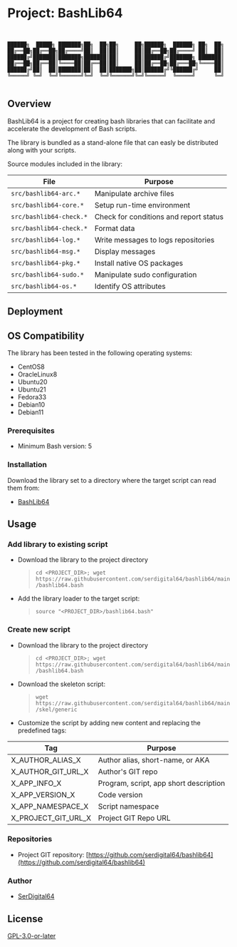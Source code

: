 # Project: BashLib64

```shell


██████╗  █████╗ ███████╗██╗  ██╗██╗     ██╗██████╗  ██████╗ ██╗  ██╗
██╔══██╗██╔══██╗██╔════╝██║  ██║██║     ██║██╔══██╗██╔════╝ ██║  ██║
██████╔╝███████║███████╗███████║██║     ██║██████╔╝███████╗ ███████║
██╔══██╗██╔══██║╚════██║██╔══██║██║     ██║██╔══██╗██╔═══██╗╚════██║
██████╔╝██║  ██║███████║██║  ██║███████╗██║██████╔╝╚██████╔╝     ██║
╚═════╝ ╚═╝  ╚═╝╚══════╝╚═╝  ╚═╝╚══════╝╚═╝╚═════╝  ╚═════╝      ╚═╝


```

## Overview

BashLib64 is a project for creating bash libraries that can facilitate and accelerate the development of Bash scripts.

The library is bundled as a stand-alone file that can easly be distributed along with your scripts.

Source modules included in the library:

| File                    | Purpose                                |
| ----------------------- | -------------------------------------- |
| `src/bashlib64-arc.*`   | Manipulate archive files               |
| `src/bashlib64-core.*`  | Setup run-time environment             |
| `src/bashlib64-check.*` | Check for conditions and report status |
| `src/bashlib64-check.*` | Format data                            |
| `src/bashlib64-log.*`   | Write messages to logs repositories    |
| `src/bashlib64-msg.*`   | Display messages                       |
| `src/bashlib64-pkg.*`   | Install native OS packages             |
| `src/bashlib64-sudo.*`  | Manipulate sudo configuration          |
| `src/bashlib64-os.*`    | Identify OS attributes                 |

## Deployment

## OS Compatibility

The library has been tested in the following operating systems:

- CentOS8
- OracleLinux8
- Ubuntu20
- Ubuntu21
- Fedora33
- Debian10
- Debian11

### Prerequisites

- Minimum Bash version: 5

### Installation

Download the library set to a directory where the target script can read them from:

- [BashLib64](https://raw.githubusercontent.com/serdigital64/bashlib64/main/bashlib64.bash)

## Usage

### Add library to existing script

- Download the library to the project directory
  > `cd <PROJECT_DIR>; wget https://raw.githubusercontent.com/serdigital64/bashlib64/main/bashlib64.bash`
- Add the library loader to the target script:
  > `source "<PROJECT_DIR>/bashlib64.bash"`

### Create new script

- Download the library to the project directory
  > `cd <PROJECT_DIR>; wget https://raw.githubusercontent.com/serdigital64/bashlib64/main/bashlib64.bash`
- Download the skeleton script:
  > `wget https://raw.githubusercontent.com/serdigital64/bashlib64/main/skel/generic`
- Customize the script by adding new content and replacing the predefined tags:

| Tag                 | Purpose                                |
| ------------------- | -------------------------------------- |
| X_AUTHOR_ALIAS_X    | Author alias, short-name, or AKA       |
| X_AUTHOR_GIT_URL_X  | Author's GIT repo                      |
| X_APP_INFO_X        | Program, script, app short description |
| X_APP_VERSION_X     | Code version                           |
| X_APP_NAMESPACE_X   | Script namespace                       |
| X_PROJECT_GIT_URL_X | Project GIT Repo URL                   |

### Repositories

- Project GIT repository: [https://github.com/serdigital64/bashlib64](https://github.com/serdigital64/bashlib64)

### Author

- [SerDigital64](https://github.com/serdigital64)

## License

[GPL-3.0-or-later](https://www.gnu.org/licenses/gpl-3.0.txt)

